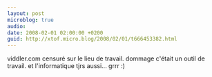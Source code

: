 ```yaml
---
layout: post
microblog: true
audio: 
date: 2008-02-01 02:00:00 +0200
guid: http://xtof.micro.blog/2008/02/01/t666453382.html
---
```

viddler.com censuré sur le lieu de travail. dommage c'était un outil de travail. et l'informatique tjrs aussi... grrr :)
